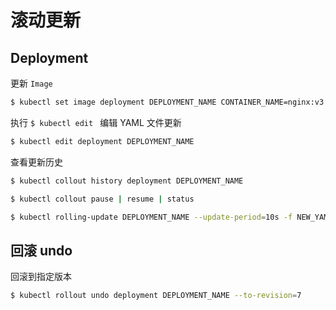 # 滚动更新

## Deployment

更新 `Image`

```bash
$ kubectl set image deployment DEPLOYMENT_NAME CONTAINER_NAME=nginx:v3 --record
```

执行 `$ kubectl edit ` 编辑 YAML 文件更新

```bash
$ kubectl edit deployment DEPLOYMENT_NAME
```

查看更新历史

```bash
$ kubectl collout history deployment DEPLOYMENT_NAME
```

```bash
$ kubectl collout pause | resume | status
```

```bash
$ kubectl rolling-update DEPLOYMENT_NAME --update-period=10s -f NEW_YAML_FILE
```

## 回滚 undo

回滚到指定版本

```bash
$ kubectl rollout undo deployment DEPLOYMENT_NAME --to-revision=7
```
